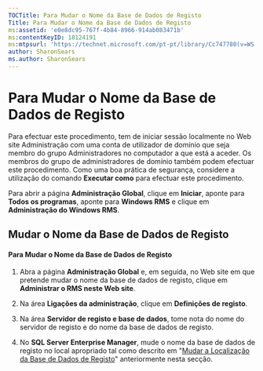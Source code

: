 ```yaml
---
TOCTitle: Para Mudar o Nome da Base de Dados de Registo
Title: Para Mudar o Nome da Base de Dados de Registo
ms:assetid: 'e0e8dc95-767f-4b84-8966-914ab083471b'
ms:contentKeyID: 18124191
ms:mtpsurl: 'https://technet.microsoft.com/pt-pt/library/Cc747780(v=WS.10)'
author: SharonSears
ms.author: SharonSears
---
```


Para Mudar o Nome da Base de Dados de Registo
=============================================

Para efectuar este procedimento, tem de iniciar sessão localmente no Web site Administração com uma conta de utilizador de domínio que seja membro do grupo Administradores no computador a que está a aceder. Os membros do grupo de administradores de domínio também podem efectuar este procedimento. Como uma boa prática de segurança, considere a utilização do comando **Executar como** para efectuar este procedimento.

Para abrir a página **Administração Global**, clique em **Iniciar**, aponte para **Todos os programas**, aponte para **Windows RMS** e clique em **Administração do Windows RMS**.

Mudar o Nome da Base de Dados de Registo
----------------------------------------

#### Para Mudar o Nome da Base de Dados de Registo

1.  Abra a página **Administração Global** e, em seguida, no Web site em que pretende mudar o nome da base de dados de registo, clique em **Administrar o RMS neste Web site**.

2.  Na área **Ligações da administração**, clique em **Definições de registo**.

3.  Na área **Servidor de registo e base de dados**, tome nota do nome do servidor de registo e do nome da base de dados de registo.

4.  No **SQL Server Enterprise Manager**, mude o nome da base de dados de registo no local apropriado tal como descrito em "[Mudar a Localização da Base de Dados de Registo](https://technet.microsoft.com/34ea8045-dc94-422e-9601-29927cfc1534)" anteriormente nesta secção.
